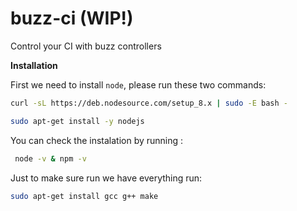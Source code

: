 
# buzz-ci (WIP!)
Control your CI with buzz controllers

**Installation**


First we need to install `node`, please run these two commands:

```bash
curl -sL https://deb.nodesource.com/setup_8.x | sudo -E bash -

sudo apt-get install -y nodejs
```


You can check the instalation by running :

```bash
 node -v & npm -v
```


Just to make sure run we have everything run:

```bash
sudo apt-get install gcc g++ make
```



